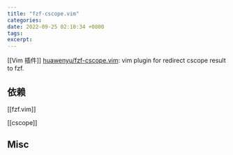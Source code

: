 ```yaml
---
title: "fzf-cscope.vim"
categories: 
date: 2022-09-25 02:10:34 +0800
tags: 
excerpt: 
---
```


[[Vim 插件]]
[huawenyu/fzf-cscope.vim](https://github.com/huawenyu/fzf-cscope.vim): vim plugin for redirect cscope result to fzf.


## 依赖

[[fzf.vim]]

[[cscope]]


## Misc



